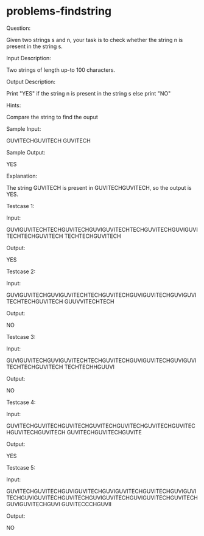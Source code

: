 # problems-findstring

Question:

Given two strings s and n, your task is to check whether the string n is present in the string s.

Input Description:

Two strings of length up-to 100 characters.

Output Description:

Print "YES" if the string n is present in the string s else print "NO"

Hints:

Compare the string to find the ouput

Sample Input:

GUVITECHGUVITECH
GUVITECH

Sample Output:

YES

Explanation:

The string GUVITECH is present in GUVITECHGUVITECH, so the output is YES.

Testcase 1:

Input:

GUVIGUVITECHTECHGUVITECHGUVIGUVITECHTECHGUVITECHGUVIGUVITECHTECHGUVITECH
TECHTECHGUVITECH

Output:

YES

Testcase 2:

Input:

GUVIGUVITECHGUVIGUVITECHTECHGUVITECHGUVIGUVITECHGUVIGUVITECHTECHGUVITECH
GUUVVITECHTECH

Output:

NO

Testcase 3:

Input:

GUVIGUVITECHGUVIGUVITECHTECHGUVITECHGUVIGUVITECHGUVIGUVITECHTECHGUVITECH
TECHTECHHGUUVI

Output:

NO

Testcase 4:

Input:

GUVITECHGUVITECHGUVITECHGUVITECHGUVITECHGUVITECHGUVITECHGUVITECHGUVITECH
GUVITECHGUVITECHGUVITE

Output:

YES

Testcase 5:

Input:

GUVITECHGUVITECHGUVIGUVITECHGUVIGUVITECHGUVITECHGUVIGUVITECHGUVIGUVITECHGUVITECHGUVIGUVITECHGUVIGUVITECHGUVITECHGUVIGUVITECHGUVI
GUVITECCCHGUVII

Output:

NO
